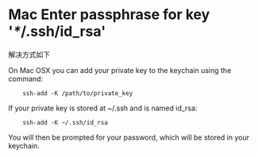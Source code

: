 # Mac Enter passphrase for key '_*_/.ssh/id_rsa'

解决方式如下

On Mac OSX you can add your private key to the keychain using the command:

```
    ssh-add -K /path/to/private_key
```

If your private key is stored at ~/.ssh and is named id_rsa:

```
    ssh-add -K ~/.ssh/id_rsa
```

You will then be prompted for your password, which will be stored in your keychain.
